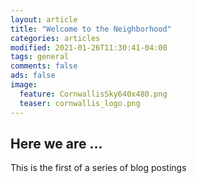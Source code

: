 ```yaml
---
layout: article
title: "Welcome to the Neighborhood"
categories: articles
modified: 2021-01-26T11:30:41-04:00
tags: general
comments: false
ads: false
image:
  feature: CornwallisSky640x480.png
  teaser: cornwallis_logo.png
---
```


## Here we are ...

This is the first of a series of blog postings
